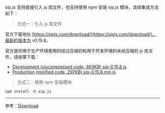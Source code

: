 sip.js 支持直接引入 js 库文件，也支持使用 npm 安装 sip.js 模块，具体集成方法如下：

> 方式一：引入 js 库文件

官方下载地址 [https://sipjs.com/download/](https://sipjs.com/download/)，最新的版本为 v0.15.8。

官方提供用于生产环境使用的经过压缩的和用于开发环境的未经压缩的 js 库文件，请按需下载：

* [Development (uncompressed code, 863KB) sip-0.15.8.js](https://sipjs.com/download/sip-0.15.8.js)
* [Production (minified code, 297KB) sip-0.15.8.min.js](https://sipjs.com/download/sip-0.15.8.min.js)

> 方式二：使用 npm 安装模块

```
npm install -S sip.js
```

---

参考：[Download](https://sipjs.com/download/)

